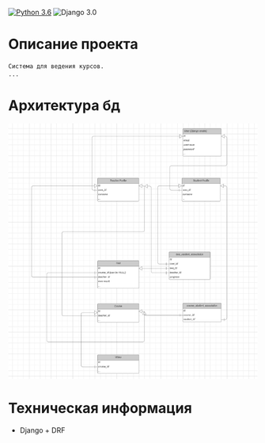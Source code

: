 [![Python 3.6](https://img.shields.io/badge/python-3.11-green.svg)](https://www.python.org/downloads/release/python-360/)
![Django 3.0](https://img.shields.io/badge/Django-4.2.7-green.svg)



# Описание проекта


    Система для ведения курсов.
    ...


# Архитектура бд

![Image alt](https://github.com/TetherOne/course-system/raw/master/github-pages/img.png)



# Техническая информация

  - Django + DRF